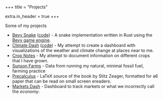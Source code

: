 +++
title = "Projects"

extra.in_header = true
+++

Some of my projects

* [Bevy Snake](../bevy-snake/) ([code](https://github.com/arunkd13/bevy-snake)) - A snake implementation written in Rust using the [Bevy game engine](https://bevyengine.org/).
* [Climate Dash](https://arunkd13-public.observablehq.cloud/climate/) ([code](https://github.com/arunkd13/climate-dash)) - My attempt to create a dashboard with visualizations of the weather and climate change at places near to me.
* [Crop Notes](@/crops/_index.md) - My attempt to document information on different crops that I have grown.
* [Sunson Farms](https://arunkd13.github.io/sunsonfarms/) - Data from running my natural, minimal fossil fuel, farming practice
* [Precalculus](https://github.com/arunkd13/precalculus) - LaTeX source of the book by Stitz Zeager, formatted for a6 paper that can be read on small screen ereaders.
* [Markets Dash](https://arunkd13.github.io/markets-dash) - Dashboard to track markets or what we incorrectly call the *economy*.